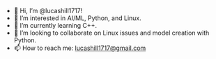 - 👋 Hi, I’m @lucashill1717!
- 👀 I’m interested in AI/ML, Python, and Linux.
- 🌱 I’m currently learning C++.
- 💞️ I’m looking to collaborate on Linux issues and model creation with Python.
- 📫 How to reach me: lucashill1717@gmail.com

